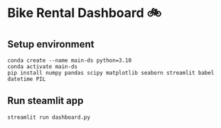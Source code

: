 # Bike Rental Dashboard 🚲

## Setup environment
```
conda create --name main-ds python=3.10
conda activate main-ds
pip install numpy pandas scipy matplotlib seaborn streamlit babel datetime PIL
```

## Run steamlit app
```
streamlit run dashboard.py
```

